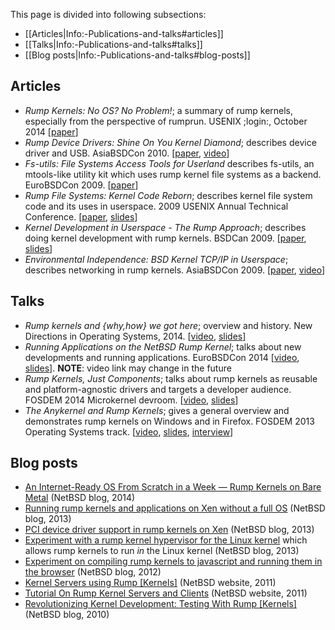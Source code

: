 This page is divided into following subsections:

* [[Articles|Info:-Publications-and-talks#articles]]
* [[Talks|Info:-Publications-and-talks#talks]]
* [[Blog posts|Info:-Publications-and-talks#blog-posts]]

Articles
--------

-   _Rump Kernels: No OS? No Problem!_; a summary of rump kernels, especially from the perspective of rumprun.  USENIX ;login:, October 2014 [[paper](http://rumpkernel.org/misc/usenix-login-2014/)]
-   _Rump Device Drivers: Shine On You Kernel Diamond_; describes device
    driver and USB.  AsiaBSDCon 2010.
    [[paper](http://ftp.NetBSD.org/pub/NetBSD/misc/pooka/tmp/rumpdev.pdf),
    [video](http://www.youtube.com/watch?v=3AJNxa33pzk)]
-   _Fs-utils: File Systems Access Tools for Userland_ describes
    fs-utils, an mtools-like utility kit which uses rump kernel file
    systems as a backend.
    EuroBSDCon 2009.
    [[paper](http://www.ukuug.org/events/eurobsdcon2009/papers/ebc09_fs-utils.pdf)]
-   _Rump File Systems: Kernel Code Reborn_; describes kernel file system
    code and its uses in userspace.  2009 USENIX Annual Technical Conference.
    [[paper](http://usenix.org/events/usenix09/tech/full_papers/kantee/kantee.pdf),
    [slides](http://usenix.org/events/usenix09/tech/slides/kantee.pdf)]
-   _Kernel Development in Userspace - The Rump Approach_; describes
    doing kernel development with rump kernels.  BSDCan 2009.
    [[paper](http://www.bsdcan.org/2009/schedule/attachments/104_rumpdevel.pdf),
    [slides](http://www.bsdcan.org/2009/schedule/attachments/105_bsdcan09-kantee.pdf)]
-   _Environmental Independence: BSD Kernel TCP/IP in Userspace_;
    describes networking in rump kernels.  AsiaBSDCon 2009.
    [[paper](http://2009.asiabsdcon.org/papers/abc2009-P5A-paper.pdf),
    [video](http://www.youtube.com/watch?v=RxFctq8A0WI)]

Talks
-----

-   _Rump kernels and {why,how} we got here_; overview and history. New Directions in Operating Systems, 2014. [[video](https://www.youtube.com/watch?v=GoB73cVyScI), [slides](http://operatingsystems.io/slides/rumpkernel.pdf)]
-   _Running Applications on the NetBSD Rump Kernel_; talks about new developments and running applications.  EuroBSDCon 2014 [[video](https://va.ludost.net/files/eurobsdcon/2014/Pirin/03.Saturday/02.Running%20Applications%20on%20the%20NetBSD%20Rump%20Kernel%20-%20Justin%20Cormack.mp4), [slides](http://eurobsdcon.myriabit.eu/)]. __NOTE__: video link may change in the future
-   _Rump Kernels, Just Components_; talks about rump kernels as reusable
    and platform-agnostic drivers and targets a developer audience.  FOSDEM 2014 Microkernel devroom.  [[video](http://video.fosdem.org/2014/H2214/Sunday/Rump_Kernels_Just_Components.webm),
    [slides](https://fosdem.org/2014/schedule/event/01_uk_rump_kernels/attachments/slides/398/export/events/attachments/01_uk_rump_kernels/slides/398/fosdem2014.pdf)]
-   _The Anykernel and Rump Kernels_; gives a general overview and
    demonstrates rump kernels on Windows and in Firefox.
    FOSDEM 2013 Operating Systems track.
    [[video](http://video.fosdem.org/2013/maintracks/K.1.105/The_Anykernel_and_Rump_Kernels.webm),
    [slides](https://fosdem.org/2013/schedule/event/operating_systems_anykernel/attachments/slides/244/export/events/attachments/operating_systems_anykernel/slides/244/fosdem2013_rumpkern.pdf),
    [interview](https://archive.fosdem.org/2013/interviews/2013-antii-kantee/)]

Blog posts
----------

-   [An Internet-Ready OS From Scratch in a Week — Rump Kernels on Bare
    Metal](http://blog.netbsd.org/tnf/entry/an_internet_ready_os_from) (NetBSD blog, 2014)
-   [Running rump kernels and applications on Xen without a full
    OS](http://blog.NetBSD.org/tnf/entry/running_applications_on_the_xen) (NetBSD blog, 2013)
-   [PCI device driver support in rump kernels on
    Xen](http://blog.NetBSD.org/tnf/entry/pci_driver_support_for_rump) (NetBSD blog, 2013)
-   [Experiment with a rump kernel hypervisor for the Linux
    kernel](http://blog.NetBSD.org/tnf/entry/a_rump_kernel_hypervisor_for)
    which allows rump kernels to run *in* the Linux kernel (NetBSD blog, 2013)
-   [Experiment on compiling rump kernels to javascript and running them
    in the
    browser](http://blog.NetBSD.org/tnf/entry/kernel_drivers_compiled_to_javascript) (NetBSD blog, 2012)
-   [Kernel Servers using
    Rump [Kernels]](http://www.NetBSD.org/docs/rump/sysproxy.html) (NetBSD website, 2011)
-   [Tutorial On Rump Kernel Servers and
    Clients](http://www.NetBSD.org/docs/rump/sptut.html) (NetBSD website, 2011)
-   [Revolutionizing Kernel Development: Testing With
    Rump [Kernels]](http://blog.NetBSD.org/tnf/entry/revolutionizing_kernel_development_testing_with) (NetBSD blog, 2010)
